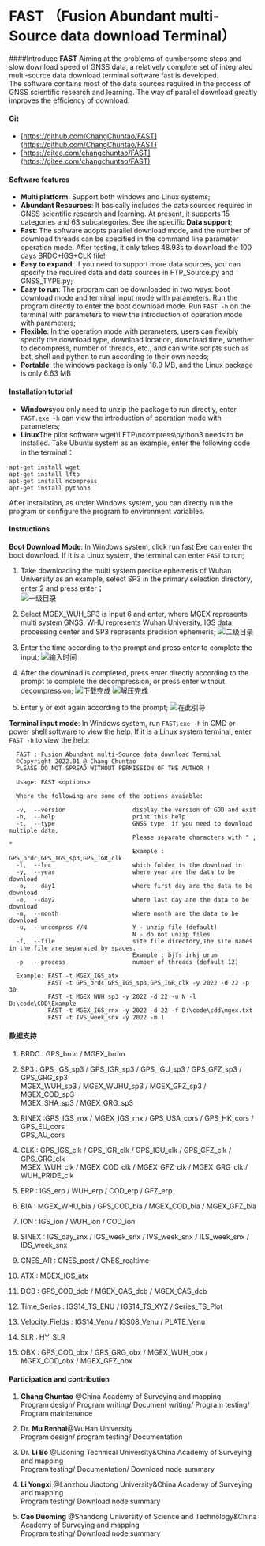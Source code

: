 # FAST （Fusion Abundant multi-Source data download Terminal）

####Introduce
**FAST**
Aiming at the problems of cumbersome steps and slow download speed of GNSS data, a relatively complete set of integrated multi-source data download terminal software fast is developed.   
The software contains most of the data sources required in the process of GNSS scientific research and learning. The way of parallel download greatly improves the efficiency of download.

#### Git
- [https://github.com/ChangChuntao/FAST](https://github.com/ChangChuntao/FAST)
- [https://gitee.com/changchuntao/FAST](https://gitee.com/changchuntao/FAST)


#### Software features

- **Multi platform**: Support both windows and Linux systems;
- **Abundant Resources**: It basically includes the data sources required in GNSS scientific research and learning. At present, it supports 15 categories and 63 subcategories. See the specific **Data support**;
- **Fast**: The software adopts parallel download mode, and the number of download threads can be specified in the command line parameter operation mode. After testing, it only takes 48.93s to download the 100 days BRDC+IGS+CLK file!
- **Easy to expand**: If you need to support more data sources, you can specify the required data and data sources in FTP_Source.py and GNSS_TYPE.py;
- **Easy to run**: The program can be downloaded in two ways: boot download mode and terminal input mode with parameters. Run the program directly to enter the boot download mode. Run `FAST -h` on the terminal with parameters to view the introduction of operation mode with parameters;
- **Flexible**: In the operation mode with parameters, users can flexibly specify the download type, download location, download time, whether to decompress, number of threads, etc., and can write scripts such as bat, shell and python to run according to their own needs;
- **Portable**: the windows package is only 18.9 MB, and the Linux package is only 6.63 MB


#### Installation tutorial

- **Windows**you only need to unzip the package to run directly, enter `FAST.exe -h` can view the introduction of operation mode with parameters;
- **Linux**The pilot software wget\LFTP\ncompress\python3 needs to be installed. Take Ubuntu system as an example, enter the following code in the terminal：  

```
apt-get install wget
apt-get install lftp
apt-get install ncompress
apt-get install python3
```

After installation, as under Windows system, you can directly run the program or configure the program to environment variables.

#### Instructions

**Boot Download Mode**: In Windows system, click run fast Exe can enter the boot download. If it is a Linux system, the terminal can enter `FAST` to run;  
1. Take downloading the multi system precise ephemeris of Wuhan University as an example, select SP3 in the primary selection directory, enter 2 and press enter；  
![一级目录](Windows/RUN_image/%E5%BC%95%E5%AF%BC%E4%B8%BB%E7%9B%AE%E5%BD%95.png)
  
2. Select MGEX_WUH_SP3 is input 6 and enter, where MGEX represents multi system GNSS, WHU represents Wuhan University, IGS data processing center and SP3 represents precision ephemeris;
![二级目录](Windows/RUN_image/%E5%BC%95%E5%AF%BC%E4%BA%8C%E7%BA%A7%E7%9B%AE%E5%BD%95.png)  
  
3. Enter the time according to the prompt and press enter to complete the input;
![输入时间](Windows/RUN_image/%E8%BE%93%E5%85%A5%E6%97%B6%E9%97%B4.png)

4. After the download is completed, press enter directly according to the prompt to complete the decompression, or press enter without decompression;
![下载完成](Windows/RUN_image/%E8%A7%A3%E5%8E%8B.png)
![解压完成](Windows/RUN_image/%E4%B8%8B%E8%BD%BD%E5%AE%8C%E6%88%90.png)  

5. Enter y or exit again according to the prompt;
![在此引导](Windows/RUN_image/%E5%86%8D%E6%AC%A1%E5%BC%95%E5%AF%BC.png)
  
**Terminal input mode**: In Windows system, run `FAST.exe -h` in CMD or power shell software to view the help. If it is a Linux system terminal, enter `FAST -h` to view the help;
```
  FAST : Fusion Abundant multi-Source data download Terminal
  ©Copyright 2022.01 @ Chang Chuntao
  PLEASE DO NOT SPREAD WITHOUT PERMISSION OF THE AUTHOR !

  Usage: FAST <options>

  Where the following are some of the options avaiable:

  -v,  --version                   display the version of GDD and exit
  -h,  --help                      print this help
  -t,  --type                      GNSS type, if you need to download multiple data,
                                   Please separate characters with " , "
                                   Example : GPS_brdc,GPS_IGS_sp3,GPS_IGR_clk
  -l,  --loc                       which folder is the download in
  -y,  --year                      where year are the data to be download
  -o,  --day1                      where first day are the data to be download
  -e,  --day2                      where last day are the data to be download
  -m,  --month                     where month are the data to be download
  -u,  --uncomprss Y/N             Y - unzip file (default)
                                   N - do not unzip files
  -f,  --file                      site file directory,The site names in the file are separated by spaces.
                                   Example : bjfs irkj urum
  -p   --process                   number of threads (default 12)

  Example: FAST -t MGEX_IGS_atx
           FAST -t GPS_brdc,GPS_IGS_sp3,GPS_IGR_clk -y 2022 -d 22 -p 30
           FAST -t MGEX_WUH_sp3 -y 2022 -d 22 -u N -l D:\code\CDD\Example
           FAST -t MGEX_IGS_rnx -y 2022 -d 22 -f D:\code\cdd\mgex.txt
           FAST -t IVS_week_snx -y 2022 -m 1
```


#### 数据支持

1.  BRDC : GPS_brdc / MGEX_brdm  
  

2.  SP3 : GPS_IGS_sp3 / GPS_IGR_sp3 / GPS_IGU_sp3 / GPS_GFZ_sp3 / GPS_GRG_sp3   
    MGEX_WUH_sp3 / MGEX_WUHU_sp3 / MGEX_GFZ_sp3 / MGEX_COD_sp3  
    MGEX_SHA_sp3 / MGEX_GRG_sp3


3.  RINEX :GPS_IGS_rnx / MGEX_IGS_rnx / GPS_USA_cors / GPS_HK_cors / GPS_EU_cors  
    GPS_AU_cors


4.  CLK : GPS_IGS_clk / GPS_IGR_clk / GPS_IGU_clk / GPS_GFZ_clk / GPS_GRG_clk   
    MGEX_WUH_clk / MGEX_COD_clk / MGEX_GFZ_clk / MGEX_GRG_clk / WUH_PRIDE_clk


5.  ERP : IGS_erp / WUH_erp / COD_erp / GFZ_erp


6.  BIA : MGEX_WHU_bia / GPS_COD_bia / MGEX_COD_bia / MGEX_GFZ_bia


7.  ION : IGS_ion / WUH_ion / COD_ion


8.  SINEX : IGS_day_snx / IGS_week_snx / IVS_week_snx / ILS_week_snx / IDS_week_snx


9.  CNES_AR : CNES_post / CNES_realtime


10. ATX : MGEX_IGS_atx


11. DCB : GPS_COD_dcb / MGEX_CAS_dcb / MGEX_CAS_dcb  


12. Time_Series : IGS14_TS_ENU / IGS14_TS_XYZ / Series_TS_Plot  


13. Velocity_Fields : IGS14_Venu / IGS08_Venu / PLATE_Venu  


14. SLR : HY_SLR  


15. OBX : GPS_COD_obx / GPS_GRG_obx / MGEX_WUH_obx / MGEX_COD_obx / MGEX_GFZ_obx

#### Participation and contribution


1. **Chang Chuntao** @China Academy of Surveying and mapping  
    Program design/ Program writing/ Document writing/ Program testing/ Program maintenance  


2. Dr. **Mu Renhai**@WuHan University  
    Program design/ program testing/ Documentation


3. Dr. **Li Bo** @Liaoning Technical University&China Academy of Surveying and mapping  
    Program testing/ Documentation/ Download node summary


4.  **Li Yongxi** @Lanzhou Jiaotong University&China Academy of Surveying and mapping  
    Program testing/ Download node summary


5.  **Cao Duoming** @Shandong University of Science and Technology&China Academy of Surveying and mapping  
    Program testing/ Download node summary
